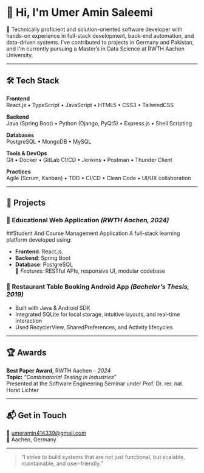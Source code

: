 # 👋 Hi, I'm Umer Amin Saleemi

🎯 Technically proficient and solution-oriented software developer with hands-on experience in full-stack development, back-end automation, and data-driven systems. I've contributed to projects in Germany and Pakistan, and I'm currently pursuing a Master’s in Data Science at RWTH Aachen University.

---

## 🛠 Tech Stack

**Frontend**  
React.js • TypeScript • JavaScript • HTML5 • CSS3 • TailwindCSS

**Backend**  
Java (Spring Boot) • Python (Django, PyQt5) • Express.js • Shell Scripting

**Databases**  
PostgreSQL • MongoDB • MySQL

**Tools & DevOps**  
Git • Docker • GitLab CI/CD • Jenkins • Postman • Thunder Client

**Practices**  
Agile (Scrum, Kanban) • TDD • CI/CD • Clean Code • UI/UX collaboration

---

## 🚀 Projects

### 🔷 Educational Web Application *(RWTH Aachen, 2024)*
##Student And Course Management Application
A full-stack learning platform developed using:
- **Frontend**: React.js.
- **Backend**: Spring Boot
- **Database**: PostgreSQL  
📌 *Features:* RESTful APIs, responsive UI, modular codebase

### 🔷 Restaurant Table Booking Android App *(Bachelor's Thesis, 2019)*
- Built with Java & Android SDK
- Integrated SQLite for local storage, intuitive layouts, and real-time interaction
- Used RecyclerView, SharedPreferences, and Activity lifecycles

---

## 🏆 Awards

**Best Paper Award**, RWTH Aachen – *2024*  
**Topic:** *"Combinatorial Testing in Industries"*  
Presented at the Software Engineering Seminar under Prof. Dr. rer. nat. Horst Lichter

---

## 📬 Get in Touch

📧 umeramin414339@gmail.com  
📍 Aachen, Germany  


---

> “I strive to build systems that are not just functional, but scalable, maintainable, and user-friendly.”

